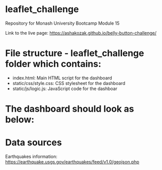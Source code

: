 # leaflet_challenge

Repository for Monash University Bootcamp Module 15

Link to the live page: https://ashakozak.github.io/belly-button-challenge/

# File structure - leaflet_challenge folder which contains:
- index.html: Main HTML script for the dashboard
- static/css/style.css: CSS stylesheet for the dashboard
- static/js/logic.js: JavaScript code for the dashboar
  
# The dashboard should look as below:




# Data sources
Earthquakes information: https://earthquake.usgs.gov/earthquakes/feed/v1.0/geojson.php


